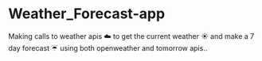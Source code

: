 # Weather_Forecast-app
Making calls to weather apis :cloud:  to get the current weather  :sunny: and make a 7 day forecast :umbrella: using both openweather and tomorrow apis..
